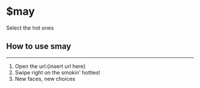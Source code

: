 # $may
 Select the hot ones

## How to use smay
<hr>
<ol>
<li>Open the url:{insert url here} </li>
<li>Swipe right on the smokin' hotties!</li>
<li>New faces, new choices</li>
</ol>
